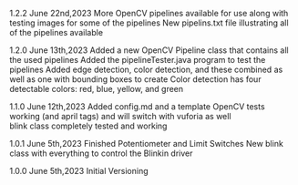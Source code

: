 1.2.2 June 22nd,2023
More OpenCV pipelines available for use along with testing images for some of the pipelines
New pipelins.txt file illustrating all of the pipelines available

1.2.0 June 13th,2023
Added a new OpenCV Pipeline class that contains all the used pipelines
Added the pipelineTester.java program to test the pipelines
Added edge detection, color detection, and these combined as well as one with bounding boxes to create
Color detection has four detectable colors: red, blue, yellow, and green

1.1.0 June 12th,2023
Added config.md and a template
OpenCV tests working (and april tags) and will switch with vuforia as well  
blink class completely tested and working

1.0.1 June 5th,2023
Finished Potentiometer and Limit Switches
New blink class with everything to control the Blinkin driver

1.0.0 June 5th,2023
Initial Versioning
